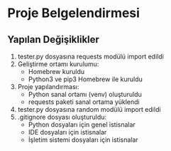 # Proje Belgelendirmesi

## Yapılan Değişiklikler
1. tester.py dosyasına requests modülü import edildi 
2. Geliştirme ortamı kurulumu:
   - Homebrew kuruldu
   - Python3 ve pip3 Homebrew ile kuruldu
3. Proje yapılandırması:
   - Python sanal ortamı (venv) oluşturuldu
   - requests paketi sanal ortama yüklendi 
4. tester.py dosyasına random modülü import edildi 
5. .gitignore dosyası oluşturuldu:
   - Python dosyaları için genel istisnalar
   - IDE dosyaları için istisnalar
   - İşletim sistemi dosyaları için istisnalar